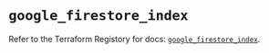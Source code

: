 # `google_firestore_index`

Refer to the Terraform Registory for docs: [`google_firestore_index`](https://registry.terraform.io/providers/hashicorp/google/5.21.0/docs/resources/firestore_index).
